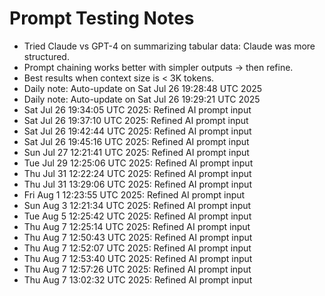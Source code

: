# Prompt Testing Notes

- Tried Claude vs GPT-4 on summarizing tabular data: Claude was more structured.
- Prompt chaining works better with simpler outputs → then refine.
- Best results when context size is < 3K tokens.
- Daily note: Auto-update on Sat Jul 26 19:28:48 UTC 2025
- Daily note: Auto-update on Sat Jul 26 19:29:21 UTC 2025
- Sat Jul 26 19:34:05 UTC 2025: Refined AI prompt input
- Sat Jul 26 19:37:10 UTC 2025: Refined AI prompt input
- Sat Jul 26 19:42:44 UTC 2025: Refined AI prompt input
- Sat Jul 26 19:45:16 UTC 2025: Refined AI prompt input
- Sun Jul 27 12:21:41 UTC 2025: Refined AI prompt input
- Tue Jul 29 12:25:06 UTC 2025: Refined AI prompt input
- Thu Jul 31 12:22:24 UTC 2025: Refined AI prompt input
- Thu Jul 31 13:29:06 UTC 2025: Refined AI prompt input
- Fri Aug  1 12:23:55 UTC 2025: Refined AI prompt input
- Sun Aug  3 12:21:34 UTC 2025: Refined AI prompt input
- Tue Aug  5 12:25:42 UTC 2025: Refined AI prompt input
- Thu Aug  7 12:25:14 UTC 2025: Refined AI prompt input
- Thu Aug  7 12:50:43 UTC 2025: Refined AI prompt input
- Thu Aug  7 12:52:07 UTC 2025: Refined AI prompt input
- Thu Aug  7 12:53:40 UTC 2025: Refined AI prompt input
- Thu Aug  7 12:57:26 UTC 2025: Refined AI prompt input
- Thu Aug  7 13:02:32 UTC 2025: Refined AI prompt input
